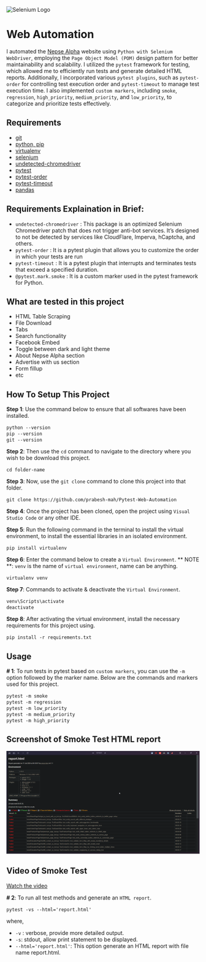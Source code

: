 <img src="https://miro.medium.com/v2/resize:fit:786/format:webp/1*B-994Z0iTjHzgMCu5YhnOg.png" alt="Selenium Logo" style="max-width:100%;">


# Web Automation 

I automated the [Nepse Alpha](https://www.nepsealpha.com/) website using `Python with Selenium WebDriver`, employing the `Page Object Model (POM)` design pattern for better maintainability and scalability. I utilized the `pytest` framework for testing, which allowed me to efficiently run tests and generate detailed HTML reports. Additionally, I incorporated various `pytest plugins`, such as `pytest-order` for controlling test execution order and `pytest-timeout` to manage test execution time. I also implemented `custom markers`, including `smoke`, `regression`, `high_priority`, `medium_priority`, and `low_priority`, to categorize and prioritize tests effectively.

## Requirements

- [git](https://git-scm.com/downloads)
- [python, pip](https://www.python.org/downloads/)
- [virtualenv](https://pypi.org/project/virtualenv/)
- [selenium](https://pypi.org/project/selenium/)
- [undetected-chromedriver](https://pypi.org/project/undetected-chromedriver/)
- [pytest](https://pypi.org/project/pytest/)
- [pytest-order](https://pypi.org/project/pytest-order/)
- [pytest-timeout](https://pypi.org/project/pytest-timeout/)
- [pandas](https://pypi.org/project/pandas/)

## Requirements Explaination in Brief: 
- `undetected-chromedriver` : This package is an optimized Selenium Chromedriver patch that does not trigger anti-bot services. It’s designed to not be detected by services like CloudFlare, Imperva, hCaptcha, and others.
- `pytest-order` : It is a pytest plugin that allows you to customize the order in which your tests are run
- `pytest-timeout` : It is a pytest plugin that interrupts and terminates tests that exceed a specified duration.
- `@pytest.mark.smoke` : It is a custom marker used in the pytest framework for Python. 

## What are tested in this project

- HTML Table Scraping
- File Download
- Tabs 
- Search functionality 
- Facebook Embed
- Toggle between dark and light theme
- About Nepse Alpha section
- Advertise with us section
- Form fillup
- etc

## How To Setup This Project

**Step 1**: Use the command below to ensure that all softwares have been installed.

```
python --version
pip --version
git --version
```

**Step 2**: Then use the `cd` command to navigate to the directory where you wish to be download this project. 

```
cd folder-name
```

**Step 3**: Now, use the `git clone` command to clone this project into that folder.

```
git clone https://github.com/prabesh-mah/Pytest-Web-Automation
```

**Step 4**: Once the project has been cloned, open the project using `Visual Studio Code` or any other IDE.

**Step 5**: Run the following command in the terminal to install the virtual environment, to install the essential libraries in an isolated environment. 

```
pip install virtualenv
```

**Step 6**: Enter the command below to create a `Virtual Environment`. ** NOTE **: `venv` is the name of `virtual environment`, name can be anything.

```
virtualenv venv
```

**Step 7**: Commands to activate & deactivate the `Virtual Environment`.

```
venv\Scripts\activate
deactivate
```

**Step 8**: After activating the virtual environment, install the necessary requirements for this project using.

```
pip install -r requirements.txt
```

## Usage

**# 1**: To run tests in pytest based on `custom markers`, you can use the `-m` option followed by the marker name. Below are the commands and markers used for this project.
```
pytest -m smoke 
pytest -m regression
pytest -m low_priority 
pytest -m medium_priority 
pytest -m high_priority 
```

## Screenshot of Smoke Test HTML report
<img src="screenshot\HTML-Report.png" alt="HTML report" style="max-width:100%">


## Video of Smoke Test
[Watch the video](https://drive.proton.me/urls/03A3XZSAA4#XQIZbfINk3Pd)

**# 2**: To run all test methods and generate an `HTML report`.

```
pytest -vs --html='report.html' 
```

where, 
- `-v` : verbose, provide more detailed output.
- `-s`: stdout, allow print statement to be displayed.
- `--html='report.html'`: This option generate an HTML report with file name report.html.